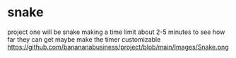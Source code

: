 # snake
project one will be snake making a time limit about 2-5 minutes to see how far they can get maybe make the timer customizable 
 https://github.com/banananabusiness/project/blob/main/Images/Snake.png
